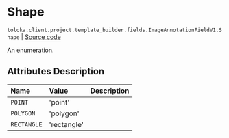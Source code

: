 # Shape
`toloka.client.project.template_builder.fields.ImageAnnotationFieldV1.Shape` | [Source code](https://github.com/Toloka/toloka-kit/blob/v0.1.26/src/client/project/template_builder/fields.py#L290)

An enumeration.

## Attributes Description

| Name | Value | Description |
| :------| :-----------| :----------| 
`POINT`|'point'|<p></p>
`POLYGON`|'polygon'|<p></p>
`RECTANGLE`|'rectangle'|<p></p>
